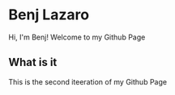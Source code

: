 # Benj Lazaro

Hi, I'm Benj! Welcome to my Github Page

## What is it

This is the second iteeration of my Github Page
